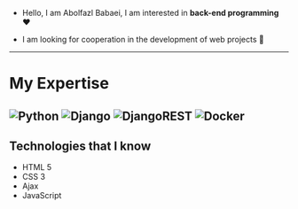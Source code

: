- Hello, I am Abolfazl Babaei, I am interested in **back-end programming** ❤

- I am looking for cooperation in the development of web projects 🤝
---
# My Expertise
![Python](https://img.shields.io/badge/python-3670A0?style=for-the-badge&logo=python&logoColor=ffdd54) ![Django](https://img.shields.io/badge/django-%23092E20.svg?style=for-the-badge&logo=django&logoColor=white)
![DjangoREST](https://img.shields.io/badge/DJANGO-REST-ff1709?style=for-the-badge&logo=django&logoColor=white&color=ff1709&labelColor=gray) ![Docker](https://img.shields.io/badge/docker-%230db7ed.svg?style=for-the-badge&logo=docker&logoColor=white)
---
## Technologies that I know 
- HTML 5
- CSS 3
- Ajax
- JavaScript

